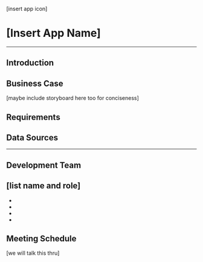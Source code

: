 [insert app icon]

# [Insert App Name]
- - -

## Introduction

## Business Case
[maybe include storyboard here too for conciseness]

## Requirements

## Data Sources

- - -

## Development Team
[list name and role]
-
-
-
-
-

## Meeting Schedule
[we will talk this thru]

